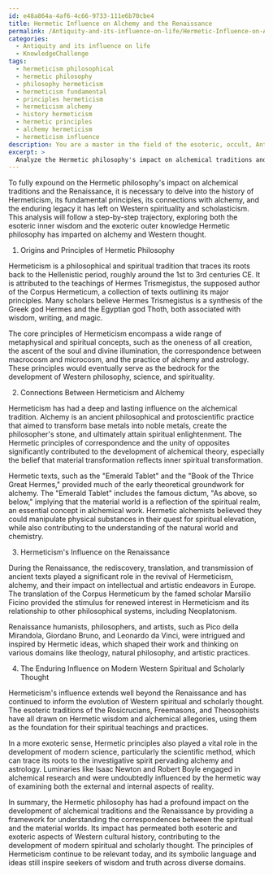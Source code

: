 ```yaml
---
id: e48a864a-4af6-4c66-9733-111e6b70cbe4
title: Hermetic Influence on Alchemy and the Renaissance
permalink: /Antiquity-and-its-influence-on-life/Hermetic-Influence-on-Alchemy-and-the-Renaissance/
categories:
  - Antiquity and its influence on life
  - KnowledgeChallenge
tags:
  - hermeticism philosophical
  - hermetic philosophy
  - philosophy hermeticism
  - hermeticism fundamental
  - principles hermeticism
  - hermeticism alchemy
  - history hermeticism
  - hermetic principles
  - alchemy hermeticism
  - hermeticism influence
description: You are a master in the field of the esoteric, occult, Antiquity and its influence on life and Education. You are a writer of tests, challenges, books and deep knowledge on Antiquity and its influence on life for initiates and students to gain deep insights and understanding from. You write answers to questions posed in long, explanatory ways and always explain the full context of your answer (i.e., related concepts, formulas, examples, or history), as well as the step-by-step thinking process you take to answer the challenges. Be rigorous and thorough, and summarize the key themes, ideas, and conclusions at the end.
excerpt: > 
  Analyze the Hermetic philosophy's impact on alchemical traditions and the Renaissance, examining both esoteric and exoteric elements, and elaborate on how its presence in antiquity contributed to shaping modern Western spiritual and scholarly thought.
---
```

To fully expound on the Hermetic philosophy's impact on alchemical traditions and the Renaissance, it is necessary to delve into the history of Hermeticism, its fundamental principles, its connections with alchemy, and the enduring legacy it has left on Western spirituality and scholasticism. This analysis will follow a step-by-step trajectory, exploring both the esoteric inner wisdom and the exoteric outer knowledge Hermetic philosophy has imparted on alchemy and Western thought.

1. Origins and Principles of Hermetic Philosophy

Hermeticism is a philosophical and spiritual tradition that traces its roots back to the Hellenistic period, roughly around the 1st to 3rd centuries CE. It is attributed to the teachings of Hermes Trismegistus, the supposed author of the Corpus Hermeticum, a collection of texts outlining its major principles. Many scholars believe Hermes Trismegistus is a synthesis of the Greek god Hermes and the Egyptian god Thoth, both associated with wisdom, writing, and magic.

The core principles of Hermeticism encompass a wide range of metaphysical and spiritual concepts, such as the oneness of all creation, the ascent of the soul and divine illumination, the correspondence between macrocosm and microcosm, and the practice of alchemy and astrology. These principles would eventually serve as the bedrock for the development of Western philosophy, science, and spirituality.

2. Connections Between Hermeticism and Alchemy

Hermeticism has had a deep and lasting influence on the alchemical tradition. Alchemy is an ancient philosophical and protoscientific practice that aimed to transform base metals into noble metals, create the philosopher's stone, and ultimately attain spiritual enlightenment. The Hermetic principles of correspondence and the unity of opposites significantly contributed to the development of alchemical theory, especially the belief that material transformation reflects inner spiritual transformation.

Hermetic texts, such as the "Emerald Tablet" and the "Book of the Thrice Great Hermes," provided much of the early theoretical groundwork for alchemy. The "Emerald Tablet" includes the famous dictum, "As above, so below," implying that the material world is a reflection of the spiritual realm, an essential concept in alchemical work. Hermetic alchemists believed they could manipulate physical substances in their quest for spiritual elevation, while also contributing to the understanding of the natural world and chemistry.

3. Hermeticism's Influence on the Renaissance

During the Renaissance, the rediscovery, translation, and transmission of ancient texts played a significant role in the revival of Hermeticism, alchemy, and their impact on intellectual and artistic endeavors in Europe. The translation of the Corpus Hermeticum by the famed scholar Marsilio Ficino provided the stimulus for renewed interest in Hermeticism and its relationship to other philosophical systems, including Neoplatonism.

Renaissance humanists, philosophers, and artists, such as Pico della Mirandola, Giordano Bruno, and Leonardo da Vinci, were intrigued and inspired by Hermetic ideas, which shaped their work and thinking on various domains like theology, natural philosophy, and artistic practices.

4. The Enduring Influence on Modern Western Spiritual and Scholarly Thought

Hermeticism's influence extends well beyond the Renaissance and has continued to inform the evolution of Western spiritual and scholarly thought. The esoteric traditions of the Rosicrucians, Freemasons, and Theosophists have all drawn on Hermetic wisdom and alchemical allegories, using them as the foundation for their spiritual teachings and practices.

In a more exoteric sense, Hermetic principles also played a vital role in the development of modern science, particularly the scientific method, which can trace its roots to the investigative spirit pervading alchemy and astrology. Luminaries like Isaac Newton and Robert Boyle engaged in alchemical research and were undoubtedly influenced by the hermetic way of examining both the external and internal aspects of reality.

In summary, the Hermetic philosophy has had a profound impact on the development of alchemical traditions and the Renaissance by providing a framework for understanding the correspondences between the spiritual and the material worlds. Its impact has permeated both esoteric and exoteric aspects of Western cultural history, contributing to the development of modern spiritual and scholarly thought. The principles of Hermeticism continue to be relevant today, and its symbolic language and ideas still inspire seekers of wisdom and truth across diverse domains.
